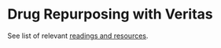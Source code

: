 # Drug Repurposing with Veritas


See list of relevant [<u>readings and resources</u>](https://docs.google.com/document/d/1h26tpHPdl3a9J8EJwACUCU1IjuDUpE9XWUgniUnHilQ/edit?usp=sharing).


